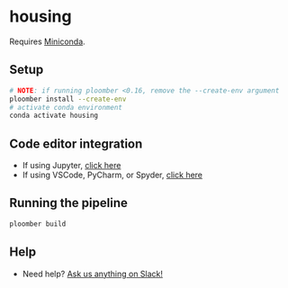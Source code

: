 # housing
Requires [Miniconda](https://docs.conda.io/en/latest/miniconda.html).

## Setup

```sh
# NOTE: if running ploomber <0.16, remove the --create-env argument
ploomber install --create-env
# activate conda environment
conda activate housing

```

## Code editor integration

* If using Jupyter, [click here](https://docs.ploomber.io/en/latest/user-guide/jupyter.html)
* If using VSCode, PyCharm, or Spyder, [click here](https://docs.ploomber.io/en/latest/user-guide/editors.html)



## Running the pipeline

```sh
ploomber build
```

## Help

* Need help? [Ask us anything on Slack!](https://ploomber.io/community)